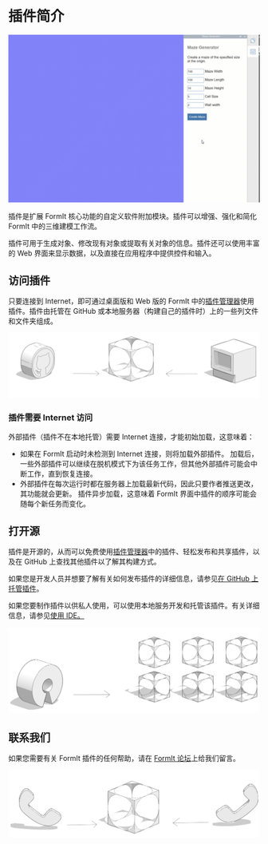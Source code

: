 # 插件简介

![](../.gitbook/assets/gg4.gif)

插件是扩展 FormIt 核心功能的自定义软件附加模块。插件可以增强、强化和简化 FormIt 中的三维建模工作流。&#x20;

插件可用于生成对象、修改现有对象或提取有关对象的信息。插件还可以使用丰富的 Web 界面来显示数据，以及直接在应用程序中提供控件和输入。&#x20;

## 访问插件

只要连接到 Internet，即可通过桌面版和 Web 版的 FormIt 中的[插件管理器](how-to-use-plug-ins.md#plugin-manager)使用插件。插件由托管在 GitHub 或本地服务器（构建自己的插件时）上的一些列文件和文件夹组成。&#x20;

![](../.gitbook/assets/c17.PNG)

### 插件需要 Internet 访问

外部插件（插件不在本地托管）需要 Internet 连接，才能初始加载，这意味着：

* 如果在 FormIt 启动时未检测到 Internet 连接，则将加载外部插件。 加载后，一些外部插件可以继续在脱机模式下为该任务工作，但其他外部插件可能会中断工作，直到恢复连接。&#x20;
* 外部插件在每次运行时都在服务器上加载最新代码，因此只要作者推送更改，其功能就会更新。 插件异步加载，这意味着 FormIt 界面中插件的顺序可能会随每个新任务而变化。

## 打开源

插件是开源的，从而可以免费使用[插件管理器](how-to-use-plug-ins.md#plugin-manager)中的插件、轻松发布和共享插件，以及在 GitHub 上查找其他插件以了解其构建方式。&#x20;

如果您是开发人员并想要了解有关如何发布插件的详细信息，请参见[在 GitHub 上托管插件](how-to-develop-plugins/advanced-development/hosting-a-plugin-on-github.md)。&#x20;

如果您要制作插件以供私人使用，可以使用本地服务开发和托管该插件。有关详细信息，请参见[使用 IDE。](how-to-develop-plugins/advanced-development/using-an-ide.md)

![](../.gitbook/assets/c18.PNG)



## 联系我们

如果您需要有关 FormIt 插件的任何帮助，请在 [FormIt 论坛](https://forums.autodesk.com/t5/formit-forum/bd-p/142?profile.language=zh-CN)上给我们留言。

![](../.gitbook/assets/c19.PNG)

&#x20;

&#x20;
